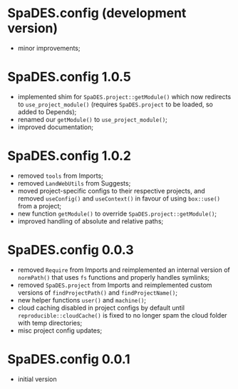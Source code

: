 # SpaDES.config (development version)

* minor improvements;

# SpaDES.config 1.0.5

* implemented shim for `SpaDES.project::getModule()` which now redirects to `use_project_module()` (requires `SpaDES.project` to be loaded, so added to Depends);
* renamed our `getModule()` to `use_project_module()`;
* improved documentation;

# SpaDES.config 1.0.2

* removed `tools` from Imports;
* removed `LandWebUtils` from Suggests;
* moved project-specific configs to their respective projects, and removed `useConfig()` and `useContext()` in favour of using `box::use()` from a project;
* new function `getModule()` to override `SpaDES.project::getModule()`;
* improved handling of absolute and relative paths;

# SpaDES.config 0.0.3

* removed `Require` from Imports and reimplemented an internal version of `normPath()` that uses `fs` functions and properly handles symlinks;
* removed `SpaDES.project` from Imports and reimplemented custom versions of `findProjectPath()` and `findProjectName()`;
* new helper functions `user()` and `machine()`;
* cloud caching disabled in project configs by default until `reproducible::cloudCache()` is fixed to no longer spam the cloud folder with temp directories;
* misc project config updates;

# SpaDES.config 0.0.1

* initial version
